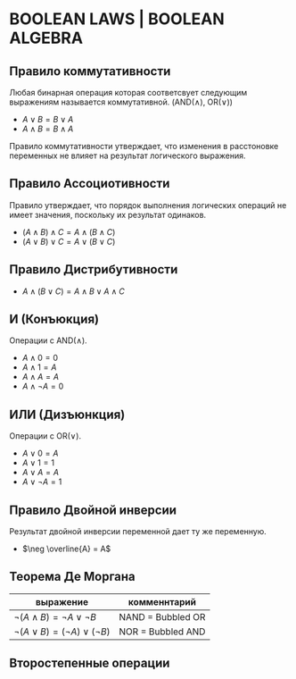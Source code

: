 # BOOLEAN LAWS | BOOLEAN ALGEBRA

## Правило коммутативности
Любая бинарная операция которая соответсвует следующим выражениям называется коммутативной.
(AND($\land$), OR($\lor$))

- $A \lor B = B \lor A$
- $A \land B = B \land A$

Правило коммутативности утверждает, что изменения в расстоновке переменных не влияет на результат логического выражения.
    
## Правило Ассоциотивности
Правило утверждает, что порядок выполнения логических операций не имеет значения, поскольку их результат одинаков.

- $(A \land B) \land C = A \land (B \land C)$
- $(A \lor B) \lor C = A \lor (B \lor C)$
    
## Правило Дистрибутивности
- $A \land (B \lor C) = A \land B \lor A \land C$

## И (Конъюкция)
Операции с AND($\land$).

- $A \land 0 = 0$
- $A \land 1 = A$
- $A \land A = A$
- $A \land \neg A = 0$
    
## ИЛИ (Дизъюнкция)
Операции с OR($\lor$).
- $A \lor 0 = A$
- $A \lor 1 = 1$
- $A \lor A = A$
- $A \lor \neg A = 1$
    
## Правило Двойной инверсии
Результат двойной инверсии переменной дает ту же переменную.
- $\neg \overline{A} = A$
    
## Теорема Де Моргана
| выражение                                  | комменнтарий      |
| ------------------------------------------ | ----------------- |
| $\neg (A \land B) = \neg A \lor \neg B$    | NAND = Bubbled OR |
| $\neg (A \lor B) = (\neg A) \lor (\neg B)$ | NOR = Bubbled AND |
        
## Второстепенные операции
